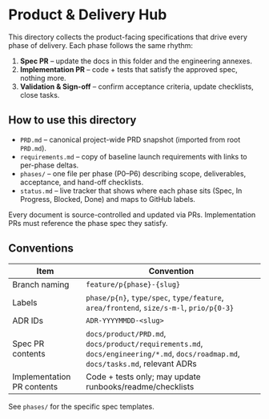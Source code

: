 # Product & Delivery Hub

This directory collects the product-facing specifications that drive every phase of delivery. Each phase follows the same rhythm:

1. **Spec PR** – update the docs in this folder and the engineering annexes.
2. **Implementation PR** – code + tests that satisfy the approved spec, nothing more.
3. **Validation & Sign-off** – confirm acceptance criteria, update checklists, close tasks.

## How to use this directory

- `PRD.md` – canonical project-wide PRD snapshot (imported from root `PRD.md`).
- `requirements.md` – copy of baseline launch requirements with links to per-phase deltas.
- `phases/` – one file per phase (P0–P6) describing scope, deliverables, acceptance, and hand-off checklists.
- `status.md` – live tracker that shows where each phase sits (Spec, In Progress, Blocked, Done) and maps to GitHub labels.

Every document is source-controlled and updated via PRs. Implementation PRs must reference the phase spec they satisfy.

## Conventions

| Item                       | Convention                                                                                                                        |
| -------------------------- | --------------------------------------------------------------------------------------------------------------------------------- |
| Branch naming              | `feature/p{phase}-{slug}`                                                                                                         |
| Labels                     | `phase/p{n}`, `type/spec`, `type/feature`, `area/frontend`, `size/s-m-l`, `prio/p{0-3}`                                           |
| ADR IDs                    | `ADR-YYYYMMDD-<slug>`                                                                                                             |
| Spec PR contents           | `docs/product/PRD.md`, `docs/product/requirements.md`, `docs/engineering/*.md`, `docs/roadmap.md`, `docs/tasks.md`, relevant ADRs |
| Implementation PR contents | Code + tests only; may update runbooks/readme/checklists                                                                          |

See `phases/` for the specific spec templates.
